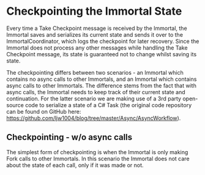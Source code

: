 # Checkpointing the Immortal State

Every time a Take Checkpoint message is received by the Immortal, the Immortal saves and serializes its current state and sends it over to the ImmortalCoordinator, which logs the checkpoint for later recovery. Since the Immortal does not process any other messages while handling the Take Checkpoint message, its state is guaranteed not to change whilst saving its state.

The checkpointing differs between two scenarios - an Immortal which contains no async calls to other Immortals, and an Immortal which contains async calls to other Immortals. The difference stems from the fact that with async calls, the Immortal needs to keep track of their current state and continuation. For the latter scenario we are making use of a 3rd party open-source code to serialize a state of a C# Task (the original code repository can be found on GitHub here: https://github.com/ljw1004/blog/tree/master/Async/AsyncWorkflow).

## Checkpointing - w/o async calls

The simplest form of checkpointing is when the Immortal is only making Fork calls to other Immortals. In this scenario the Immortal does not care about the state of each call, only if it was made or not.

